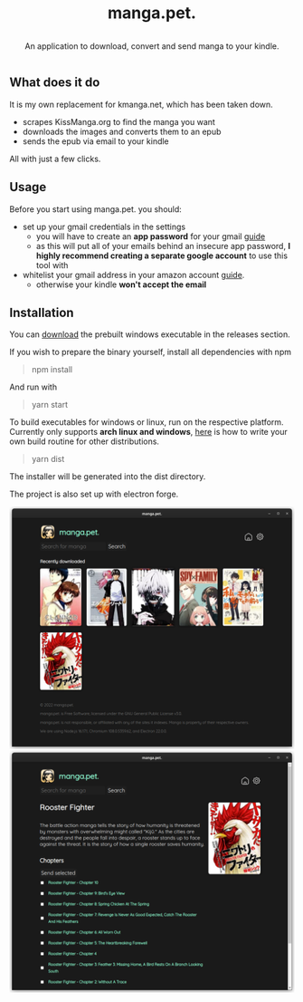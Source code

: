 <div align="center" style="display:flex; flex-direction: column;">

<h1>manga.pet.</h1>


An application to download, convert and send manga to your kindle. 

</div>

## What does it do
It is my own replacement for kmanga.net, which has been taken down.

* scrapes KissManga.org to find the manga you want
* downloads the images and converts them to an epub
* sends the epub via email to your kindle
  
All with just a few clicks.

## Usage
Before you start using manga.pet. you should:
* set up your gmail credentials in the settings
  * you will have to create an **app password** for your gmail [guide](https://support.google.com/accounts/answer/185833?hl=en)
  * as this will put all of your emails behind an insecure app password, **I highly recommend creating a separate google account** to use this tool with
* whitelist your gmail address in your amazon account [guide](https://www.amazon.com/gp/help/customer/display.html?nodeId=GX9XLEVV8G4DB28H).
  * otherwise your kindle **won't accept the email**

## Installation
You can [download](https://github.com/dhonus/manga-pet/releases) the prebuilt windows executable in the releases section. 

If you wish to prepare the binary yourself, install all dependencies with npm  
> npm install

And run with 
> yarn start

To build executables for windows or linux, run on the respective platform. Currently only supports **arch linux and windows**, [here](https://www.electron.build/configuration/linux) is how to write your own build routine for other distributions.
> yarn dist

The installer will be generated into the dist directory.

The project is also set up with electron forge.

![Main](screenshots/main.png)
![Manga](screenshots/manga.png)
